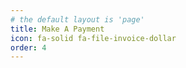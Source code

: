```yaml
---
# the default layout is 'page'
title: Make A Payment
icon: fa-solid fa-file-invoice-dollar
order: 4
---
```

